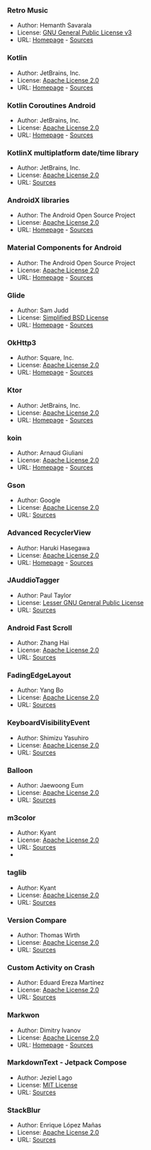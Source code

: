 
### Retro Music

- Author: Hemanth Savarala
- License: [GNU General Public License v3](https://github.com/RetroMusicPlayer/RetroMusicPlayer/blob/dev/LICENSE.md)
- URL: [Homepage](https://retromusic.app/) - [Sources](https://github.com/RetroMusicPlayer/RetroMusicPlayer)

### Kotlin

- Author: JetBrains, Inc.
- License: [Apache License 2.0](https://www.apache.org/licenses/LICENSE-2.0)
- URL: [Homepage](https://kotlinlang.org/) - [Sources](https://github.com/JetBrains/kotlin)

### Kotlin Coroutines Android

- Author: JetBrains, Inc.
- License: [Apache License 2.0](https://www.apache.org/licenses/LICENSE-2.0)
- URL: [Homepage](https://kotlinlang.org/docs/coroutines-overview.html) - [Sources](https://github.com/Kotlin/kotlinx.coroutines)

### KotlinX multiplatform date/time library

- Author: JetBrains, Inc.
- License: [Apache License 2.0](https://www.apache.org/licenses/LICENSE-2.0)
- URL: [Sources](https://github.com/Kotlin/kotlinx-datetime)

### AndroidX libraries

- Author: The Android Open Source Project
- License: [Apache License 2.0](https://www.apache.org/licenses/LICENSE-2.0)
- URL: [Homepage](https://developer.android.com/jetpack/androidx) - [Sources](https://github.com/androidx/androidx)

### Material Components for Android

- Author: The Android Open Source Project
- License: [Apache License 2.0](https://www.apache.org/licenses/LICENSE-2.0)
- URL: [Homepage](https://developer.android.com/design/ui/mobile/guides/components/material-overview) - [Sources](https://github.com/material-components/material-components-android)

### Glide

- Author: Sam Judd
- License: [Simplified BSD License](https://www.opensource.org/licenses/bsd-license)
- URL: [Homepage](https://bumptech.github.io/glide/) - [Sources](https://github.com/bumptech/glide)

### OkHttp3

- Author: Square, Inc.
- License: [Apache License 2.0](https://www.apache.org/licenses/LICENSE-2.0)
- URL: [Homepage](https://square.github.io/okhttp/) - [Sources](https://github.com/square/okhttp)

### Ktor

- Author: JetBrains, Inc.
- License: [Apache License 2.0](https://www.apache.org/licenses/LICENSE-2.0)
- URL: [Homepage](https://ktor.io) - [Sources](https://github.com/ktorio/ktor)

### koin

- Author: Arnaud Giuliani
- License: [Apache License 2.0](https://www.apache.org/licenses/LICENSE-2.0)
- URL: [Homepage](https://insert-koin.io/) - [Sources](https://github.com/InsertKoinIO/koin)

### Gson

- Author: Google
- License: [Apache License 2.0](https://www.apache.org/licenses/LICENSE-2.0)
- URL: [Sources](https://github.com/google/gson)

### Advanced RecyclerView

- Author: Haruki Hasegawa
- License: [Apache License 2.0](https://www.apache.org/licenses/LICENSE-2.0)
- URL: [Homepage](https://advancedrecyclerview.h6ah4i.com/) - [Sources](https://github.com/h6ah4i/android-advancedrecyclerview)

### JAuddioTagger

- Author: Paul Taylor
- License: [Lesser GNU General Public License](https://www.gnu.org/copyleft/lesser.html)
- URL: [Sources](https://github.com/Kaned1as/jaudiotagger)

### Android Fast Scroll

- Author: Zhang Hai
- License: [Apache License 2.0](https://www.apache.org/licenses/LICENSE-2.0)
- URL: [Sources](https://github.com/zhanghai/AndroidFastScroll)

### FadingEdgeLayout

- Author: Yang Bo
- License: [Apache License 2.0](https://www.apache.org/licenses/LICENSE-2.0)
- URL: [Sources](https://github.com/bosphere/Android-FadingEdgeLayout)

### KeyboardVisibilityEvent

- Author: Shimizu Yasuhiro
- License: [Apache License 2.0](https://www.apache.org/licenses/LICENSE-2.0)
- URL: [Sources](https://github.com/yshrsmz/KeyboardVisibilityEvent)

### Balloon

- Author: Jaewoong Eum
- License: [Apache License 2.0](https://www.apache.org/licenses/LICENSE-2.0)
- URL: [Sources](https://github.com/skydoves/Balloon)

### m3color

- Author: Kyant
- License: [Apache License 2.0](https://www.apache.org/licenses/LICENSE-2.0)
- URL: [Sources](https://github.com/Kyant0/m3color)
-
### taglib

- Author: Kyant
- License: [Apache License 2.0](https://www.apache.org/licenses/LICENSE-2.0)
- URL: [Sources](https://github.com/Kyant0/taglib)

### Version Compare

- Author: Thomas Wirth
- License: [Apache License 2.0](http://www.apache.org/licenses/LICENSE-2.0)
- URL: [Sources](https://github.com/G00fY2/version-compare)

### Custom Activity on Crash

- Author: Eduard Ereza Martínez
- License: [Apache License 2.0](https://www.apache.org/licenses/LICENSE-2.0)
- URL: [Sources](https://github.com/Ereza/CustomActivityOnCrash)

### Markwon

- Author: Dimitry Ivanov
- License: [Apache License 2.0](https://www.apache.org/licenses/LICENSE-2.0)
- URL: [Homepage](https://noties.io/Markwon/) - [Sources](https://github.com/noties/Markwon)

### MarkdownText - Jetpack Compose

- Author: Jeziel Lago
- License: [MIT License](https://opensource.org/license/mit)
- URL: [Sources](https://github.com/jeziellago/compose-markdown)

### StackBlur

- Author: Enrique López Mañas
- License: [Apache License 2.0](https://www.apache.org/licenses/LICENSE-2.0)
- URL: [Sources](https://github.com/kikoso/android-stackblur)